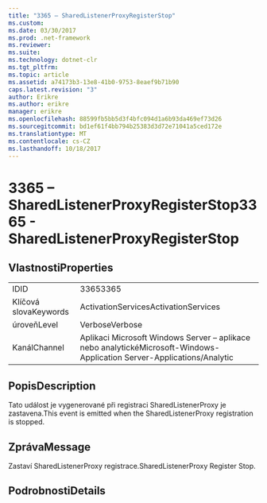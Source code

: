 ```yaml
---
title: "3365 – SharedListenerProxyRegisterStop"
ms.custom: 
ms.date: 03/30/2017
ms.prod: .net-framework
ms.reviewer: 
ms.suite: 
ms.technology: dotnet-clr
ms.tgt_pltfrm: 
ms.topic: article
ms.assetid: a74173b3-13e8-41b0-9753-8eaef9b71b90
caps.latest.revision: "3"
author: Erikre
ms.author: erikre
manager: erikre
ms.openlocfilehash: 88599fb5bb5d3f4bfc094d1a6b93da469ef73d26
ms.sourcegitcommit: bd1ef61f4bb794b25383d3d72e71041a5ced172e
ms.translationtype: MT
ms.contentlocale: cs-CZ
ms.lasthandoff: 10/18/2017
---
```

# <a name="3365---sharedlistenerproxyregisterstop"></a><span data-ttu-id="57081-102">3365 – SharedListenerProxyRegisterStop</span><span class="sxs-lookup"><span data-stu-id="57081-102">3365 - SharedListenerProxyRegisterStop</span></span>
## <a name="properties"></a><span data-ttu-id="57081-103">Vlastnosti</span><span class="sxs-lookup"><span data-stu-id="57081-103">Properties</span></span>  
  
|||  
|-|-|  
|<span data-ttu-id="57081-104">ID</span><span class="sxs-lookup"><span data-stu-id="57081-104">ID</span></span>|<span data-ttu-id="57081-105">3365</span><span class="sxs-lookup"><span data-stu-id="57081-105">3365</span></span>|  
|<span data-ttu-id="57081-106">Klíčová slova</span><span class="sxs-lookup"><span data-stu-id="57081-106">Keywords</span></span>|<span data-ttu-id="57081-107">ActivationServices</span><span class="sxs-lookup"><span data-stu-id="57081-107">ActivationServices</span></span>|  
|<span data-ttu-id="57081-108">úroveň</span><span class="sxs-lookup"><span data-stu-id="57081-108">Level</span></span>|<span data-ttu-id="57081-109">Verbose</span><span class="sxs-lookup"><span data-stu-id="57081-109">Verbose</span></span>|  
|<span data-ttu-id="57081-110">Kanál</span><span class="sxs-lookup"><span data-stu-id="57081-110">Channel</span></span>|<span data-ttu-id="57081-111">Aplikaci Microsoft Windows Server – aplikace nebo analytické</span><span class="sxs-lookup"><span data-stu-id="57081-111">Microsoft-Windows-Application Server-Applications/Analytic</span></span>|  
  
## <a name="description"></a><span data-ttu-id="57081-112">Popis</span><span class="sxs-lookup"><span data-stu-id="57081-112">Description</span></span>  
 <span data-ttu-id="57081-113">Tato událost je vygenerované při registraci SharedListenerProxy je zastavena.</span><span class="sxs-lookup"><span data-stu-id="57081-113">This event is emitted when the SharedListenerProxy registration is stopped.</span></span>  
  
## <a name="message"></a><span data-ttu-id="57081-114">Zpráva</span><span class="sxs-lookup"><span data-stu-id="57081-114">Message</span></span>  
 <span data-ttu-id="57081-115">Zastaví SharedListenerProxy registrace.</span><span class="sxs-lookup"><span data-stu-id="57081-115">SharedListenerProxy Register Stop.</span></span>  
  
## <a name="details"></a><span data-ttu-id="57081-116">Podrobnosti</span><span class="sxs-lookup"><span data-stu-id="57081-116">Details</span></span>
